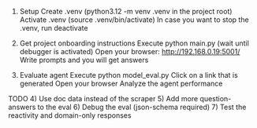 1) Setup
Create .venv (python3.12 -m venv .venv in the project root)
Activate .venv (source .venv/bin/activate)
In case you want to stop the .venv, run deactivate

2) Get project onboarding instructions
Execute python main.py (wait until debugger is activated)
Open your browser: http://192.168.0.19:5001/
Write prompts and you will get answers

3) Evaluate agent
Execute python model_eval.py
Click on a link that is generated
Open your browser
Analyze the agent performance

TODO
4) Use doc data instead of the scraper
5) Add more question-answers to the eval
6) Debug the eval (json-schema required)
7) Test the reactivity and domain-only responses